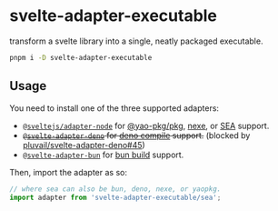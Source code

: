 # svelte-adapter-executable

transform a svelte library into a single, neatly packaged executable.

```sh
pnpm i -D svelte-adapter-executable
```

## Usage

You need to install one of the three supported adapters:

- [`@sveltejs/adapter-node`](https://www.npmjs.com/package/@sveltejs/adapter-node) for [@yao-pkg/pkg](https://github.com/yao-pkg/pkg), [nexe](https://github.com/nexe/nexe), or [SEA](https://nodejs.org/api/single-executable-applications.html) support.
- ~~[`@svelte-adapter-deno`](https://github.com/pluvial/svelte-adapter-deno) for [deno compile](https://docs.deno.com/runtime/manual/tools/compiler/) support.~~ (blocked by [pluvail/svelte-adapter-deno#45](https://github.com/pluvial/svelte-adapter-deno/issues/45))
- [`@svelte-adapter-bun`](https://github.com/gornostay25/svelte-adapter-bun) for [bun build](https://github.com/gornostay25/svelte-adapter-bun) support.

Then, import the adapter as so:

```ts
// where sea can also be bun, deno, nexe, or yaopkg.
import adapter from 'svelte-adapter-executable/sea';
```
